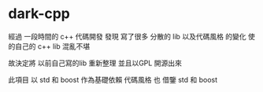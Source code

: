 # dark-cpp
經過 一段時間的 c++ 代碼開發 發現 寫了很多 分散的 lib 
以及代碼風格 的變化 使的自己的 c++ lib 混亂不堪

故決定將 以前自己寫的lib 重新整理 並且以GPL 開源出來

此項目 以 std 和 boost 作為基礎依賴 
代碼風格 也 借鑒 std 和 boost
